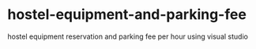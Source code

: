 # hostel-equipment-and-parking-fee
hostel equipment reservation and parking fee per hour using visual studio
